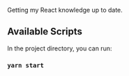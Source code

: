 Getting my React knowledge up to date.

## Available Scripts

In the project directory, you can run:

### `yarn start`
